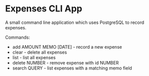 # Expenses CLI App

A small command line application which uses PostgreSQL to record expenses.

Commands:

- add AMOUNT MEMO [DATE] - record a new expense
- clear - delete all expenses
- list - list all expenses
- delete NUMBER - remove expense with id NUMBER
- search QUERY - list expenses with a matching memo field
